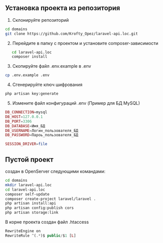 ## Установка проекта из репозитория
1. Склонируйте репозиторий
```sh
cd domains
git clone https://github.com/Krofty_Opez/laravel-api.loc.git
```
2. Перейдите в папку с проектом и установите composer-зависимости
```sh
   cd laravel-api.loc
   composer install
 ```
3. Скопируйте файл .env.example в .env
```sh
cp .env.example .env
```
4. Сгенерируйте ключ шифрования
```sh
php artisan key:generate 
```
5. Измените файл конфигураций .env (Пример для БД MySQL)
```php
DB_CONNECTION=mysql
DB_HOST=127.0.0.1
DB_PORT=3306
DB_DATABASE=Имя_БД
DB_USERNAME=Логин_пользователя_БД
DB_PASSWORD=Пароь_пользователя_БД

SESSION_DRIVER=file
```


## Пустой проект 
создан в OpenServer следующими командами:
```sh
cd domains
mkdir laravel-api.loc
cd laravel-api.loc
composer self-update
composer create-project laravel/laravel .
php artisan install:api
php artisan config:publish cors
php artisan storage:link
```
В корне проекта создан файл .htaccess
```php
RewriteEngine on
RewriteRule ^(.*)$ public/$1 [L]
```
